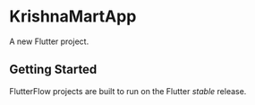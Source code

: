 # KrishnaMartApp

A new Flutter project.

## Getting Started

FlutterFlow projects are built to run on the Flutter _stable_ release.

